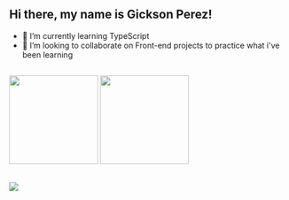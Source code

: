 ## Hi there, my name is Gickson Perez!

- 🌱 I’m currently learning TypeScript
- 👯 I’m looking to collaborate on Front-end projects to practice what i've been learning

##

<div>
  <img height='160em' src='https://github-readme-stats.vercel.app/api?username=gicksonperez&theme=react&show_icons=true&hide_border=true&count_private=true' />
  <img height='160em' src='https://github-readme-stats.vercel.app/api/top-langs/?username=gicksonperez&theme=react&show_icons=true&hide_border=true&layout=compact' />
</div>

##

<img src='https://skillicons.dev/icons?i=react,js,ts,git,html,css' />

<!--
**gicksonperez/gicksonperez** is a ✨ _special_ ✨ repository because its `README.md` (this file) appears on your GitHub profile.

Here are some ideas to get you started:

- 🔭 I’m currently working on ...
- 🌱 I’m currently learning ...
- 👯 I’m looking to collaborate on ...
- 🤔 I’m looking for help with ...
- 💬 Ask me about ...
- 📫 How to reach me: ...
- 😄 Pronouns: ...
- ⚡ Fun fact: ...
-->
